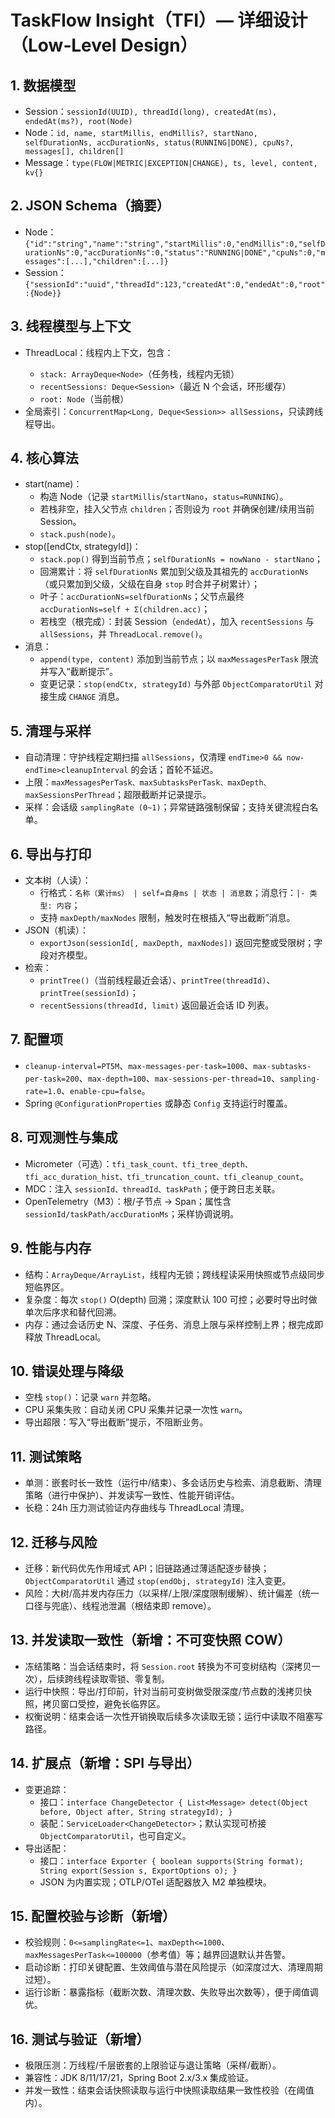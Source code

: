 # TaskFlow Insight（TFI）— 详细设计（Low‑Level Design）

## 1. 数据模型
- Session：`sessionId(UUID), threadId(long), createdAt(ms), endedAt(ms?), root(Node)`
- Node：`id, name, startMillis, endMillis?, startNano, selfDurationNs, accDurationNs, status(RUNNING|DONE), cpuNs?, messages[], children[]`
- Message：`type(FLOW|METRIC|EXCEPTION|CHANGE), ts, level, content, kv{}`

## 2. JSON Schema（摘要）
- Node：`{"id":"string","name":"string","startMillis":0,"endMillis":0,"selfDurationNs":0,"accDurationNs":0,"status":"RUNNING|DONE","cpuNs":0,"messages":[...],"children":[...]}`
- Session：`{"sessionId":"uuid","threadId":123,"createdAt":0,"endedAt":0,"root":{Node}}`

## 3. 线程模型与上下文
- ThreadLocal<Context>：线程内上下文，包含：
  - `stack: ArrayDeque<Node>`（任务栈，线程内无锁）
  - `recentSessions: Deque<Session>`（最近 N 个会话，环形缓存）
  - `root: Node`（当前根）
- 全局索引：`ConcurrentMap<Long, Deque<Session>> allSessions`，只读跨线程导出。

## 4. 核心算法
- start(name)：
  - 构造 Node（记录 `startMillis`/`startNano`，`status=RUNNING`）。
  - 若栈非空，挂入父节点 `children`；否则设为 `root` 并确保创建/续用当前 Session。
  - `stack.push(node)`。
- stop([endCtx, strategyId])：
  - `stack.pop()` 得到当前节点；`selfDurationNs = nowNano - startNano`；
  - 回溯累计：将 `selfDurationNs` 累加到父级及其祖先的 `accDurationNs`（或只累加到父级，父级在自身 `stop` 时合并子树累计）；
  - 叶子：`accDurationNs=selfDurationNs`；父节点最终 `accDurationNs=self + Σ(children.acc)`；
  - 若栈空（根完成）：封装 Session（`endedAt`），加入 `recentSessions` 与 `allSessions`，并 `ThreadLocal.remove()`。
- 消息：
  - `append(type, content)` 添加到当前节点；以 `maxMessagesPerTask` 限流并写入“截断提示”。
  - 变更记录：`stop(endCtx, strategyId)` 与外部 `ObjectComparatorUtil` 对接生成 `CHANGE` 消息。

## 5. 清理与采样
- 自动清理：守护线程定期扫描 `allSessions`，仅清理 `endTime>0 && now-endTime>cleanupInterval` 的会话；首轮不延迟。
- 上限：`maxMessagesPerTask、maxSubtasksPerTask、maxDepth、maxSessionsPerThread`；超限截断并记录提示。
- 采样：会话级 `samplingRate (0~1)`；异常链路强制保留；支持关键流程白名单。

## 6. 导出与打印
- 文本树（人读）：
  - 行格式：`名称（累计ms） | self=自身ms | 状态 | 消息数`；消息行：`|- 类型: 内容`；
  - 支持 `maxDepth/maxNodes` 限制，触发时在根插入“导出截断”消息。
- JSON（机读）：
  - `exportJson(sessionId[, maxDepth, maxNodes])` 返回完整或受限树；字段对齐模型。
- 检索：
  - `printTree()`（当前线程最近会话）、`printTree(threadId)`、`printTree(sessionId)`；
  - `recentSessions(threadId, limit)` 返回最近会话 ID 列表。

## 7. 配置项
- `cleanup-interval=PT5M`、`max-messages-per-task=1000`、`max-subtasks-per-task=200`、`max-depth=100`、`max-sessions-per-thread=10`、`sampling-rate=1.0`、`enable-cpu=false`。
- Spring `@ConfigurationProperties` 或静态 `Config` 支持运行时覆盖。

## 8. 可观测性与集成
- Micrometer（可选）：`tfi_task_count、tfi_tree_depth、tfi_acc_duration_hist、tfi_truncation_count、tfi_cleanup_count`。
- MDC：注入 `sessionId、threadId、taskPath`；便于跨日志关联。
- OpenTelemetry（M3）：根/子节点 → Span；属性含 `sessionId/taskPath/accDurationMs`；采样协调说明。

## 9. 性能与内存
- 结构：`ArrayDeque/ArrayList`，线程内无锁；跨线程读采用快照或节点级同步短临界区。
- 复杂度：每次 `stop()` O(depth) 回溯；深度默认 100 可控；必要时导出时做单次后序求和替代回溯。
- 内存：通过会话历史 N、深度、子任务、消息上限与采样控制上界；根完成即释放 ThreadLocal。

## 10. 错误处理与降级
- 空栈 `stop()`：记录 `warn` 并忽略。
- CPU 采集失败：自动关闭 CPU 采集并记录一次性 `warn`。
- 导出超限：写入“导出截断”提示，不阻断业务。

## 11. 测试策略
- 单测：嵌套时长一致性（运行中/结束）、多会话历史与检索、消息截断、清理策略（进行中保护）、并发读写一致性、性能开销评估。
- 长稳：24h 压力测试验证内存曲线与 ThreadLocal 清理。

## 12. 迁移与风险
- 迁移：新代码优先作用域式 API；旧链路通过薄适配逐步替换；`ObjectComparatorUtil` 通过 `stop(endObj, strategyId)` 注入变更。
- 风险：大树/高并发内存压力（以采样/上限/深度限制缓解）、统计偏差（统一口径与兜底）、线程池泄漏（根结束即 remove）。

## 13. 并发读取一致性（新增：不可变快照 COW）
- 冻结策略：当会话结束时，将 `Session.root` 转换为不可变树结构（深拷贝一次），后续跨线程读取零锁、零复制。
- 运行中快照：导出/打印前，针对当前可变树做受限深度/节点数的浅拷贝快照，拷贝窗口受控，避免长临界区。
- 权衡说明：结束会话一次性开销换取后续多次读取无锁；运行中读取不阻塞写路径。

## 14. 扩展点（新增：SPI 与导出）
- 变更追踪：
  - 接口：`interface ChangeDetector { List<Message> detect(Object before, Object after, String strategyId); }`
  - 装配：`ServiceLoader<ChangeDetector>`；默认实现可桥接 `ObjectComparatorUtil`，也可自定义。
- 导出适配：
  - 接口：`interface Exporter { boolean supports(String format); String export(Session s, ExportOptions o); }`
  - JSON 为内置实现；OTLP/OTel 适配器放入 M2 单独模块。

## 15. 配置校验与诊断（新增）
- 校验规则：`0<=samplingRate<=1`、`maxDepth<=1000`、`maxMessagesPerTask<=100000`（参考值）等；越界回退默认并告警。
- 启动诊断：打印关键配置、生效阈值与潜在风险提示（如深度过大、清理周期过短）。
- 运行诊断：暴露指标（截断次数、清理次数、失败导出次数等），便于阈值调优。

## 16. 测试与验证（新增）
- 极限压测：万线程/千层嵌套的上限验证与退让策略（采样/截断）。
- 兼容性：JDK 8/11/17/21，Spring Boot 2.x/3.x 集成验证。
- 并发一致性：结束会话快照读取与运行中快照读取结果一致性校验（在阈值内）。
